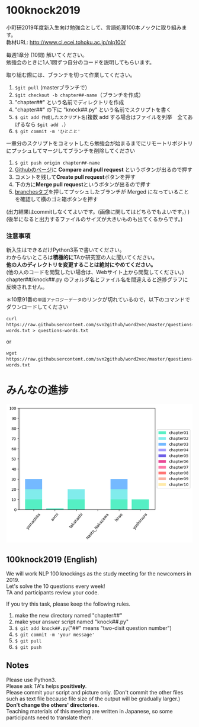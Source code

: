 # 100knock2019

小町研2019年度新入生向け勉強会として、言語処理100本ノックに取り組みます。  
教材URL: http://www.cl.ecei.tohoku.ac.jp/nlp100/

毎週1章分 (10問) 解いてください。  
勉強会のときに1人1問ずつ自分のコードを説明してもらいます。  

取り組む際には、ブランチを切って作業してください。
1. `$git pull` (masterブランチで）
2. `$git checkout -b chapter##-name`（ブランチを作成）
3. "chapter##" という名前でディレクトリを作成
4. "chapter##" の下に "knock##.py" という名前でスクリプトを書く
5. `$ git add 作成したスクリプト名`(複数 add する場合はファイルを列挙　全てあげるなら `$git add .`）
6. `$ git commit -m 'ひとこと'`  

一章分のスクリプトをコミットしたら勉強会が始まるまでにリモートリポジトリにプッシュしてマージしてブランチを削除してください
1. `$ git push origin chapter##-name`
2. [Githubのページ](https://github.com/tmu-nlp/100knock2019/)に **Compare and pull request** というボタンが出るので押す
3. コメントを残して**Create pull request**ボタンを押す
4. 下の方に**Merge pull request**というボタンが出るので押す
5. [branchesタブ](https://github.com/tmu-nlp/100knock2019/branches)を押してプッシュしたブランチが Merged になっていることを確認して横のゴミ箱ボタンを押す

(出力結果はcommitしなくてよいです。(画像に関してはどちらでもよいです。) )  
(後半になると出力するファイルのサイズが大きいものも出てくるからです。)  

### 注意事項  
新入生はできるだけPython3系で書いてください。  
わからないところは**積極的に**TAか研究室の人に聞いてください。  
**他の人のディレクトリを変更することは絶対にやめてください。**  
(他の人のコードを閲覧したい場合は、Webサイト上から閲覧してください。)  
chapter##/knock##.py のフォルダ名とファイル名を間違えると進捗グラフに反映されません。

＊10章91番の`単語アナロジーデータ`のリンクが切れているので，以下のコマンドでダウンロードしてください　

```
curl https://raw.githubusercontent.com/svn2github/word2vec/master/questions-words.txt > questions-words.txt
```

or 

```
wget https://raw.githubusercontent.com/svn2github/word2vec/master/questions-words.txt
```

# みんなの進捗
![progress](./progress.png)

## 100knock2019 (English)  
We will work NLP 100 knockings as the study meeting for the newcomers in 2019.  
Let's solve the 10 questions every week!  
TA and participants review your code.  

If you try this task, please keep the following rules.  
1. make the new directory named "chapter##"  
2. make your answer script named "knock##.py"  
3. `$ git add knock##.py`("##" means "two-disit question number")  
4. `$ git commit -m 'your message'`  
5. `$ git pull`  
6. `$ git push`  

## Notes  
Please use Python3.  
Please ask TA's helps **positively**.  
Please commit your script and picture only. (Don't commit the other files such as text file because file size of the output will be gradually larger.)  
**Don't change the others' directories.**  
Teaching materials of this meeting are written in Japanese, so some participants need to translate them.
